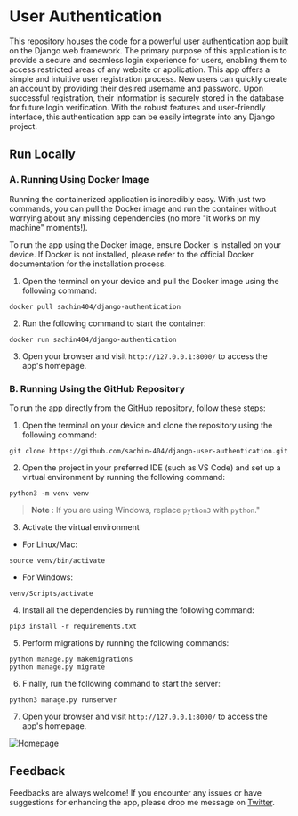 # User Authentication

This repository houses the code for a powerful user authentication app built on the Django web framework. The primary purpose of this application is to provide a secure and seamless login experience for users, enabling them to access restricted areas of any website or application. This app offers a simple and intuitive user registration process. New users can quickly create an account by providing their desired username and password. Upon successful registration, their information is securely stored in the database for future login verification. With the robust features and user-friendly interface, this authentication app can be easily integrate into any Django project.

## Run Locally

### A. Running Using Docker Image
Running the containerized application is incredibly easy. With just two commands, you can pull the Docker image and run the container without worrying about any missing dependencies (no more "it works on my machine" moments!).

To run the app using the Docker image, ensure Docker is installed on your device. If Docker is not installed, please refer to the official Docker documentation for the installation process.

1. Open the terminal on your device and pull the Docker image using the following command:
```
docker pull sachin404/django-authentication
```

2. Run the following command to start the container:
```
docker run sachin404/django-authentication
```
3. Open your browser and visit `http://127.0.0.1:8000/` to access the app's homepage.

### B. Running Using the GitHub Repository

To run the app directly from the GitHub repository, follow these steps:

1. Open the terminal on your device and clone the repository using the following command:
```
git clone https://github.com/sachin-404/django-user-authentication.git
```
2. Open the project in your preferred IDE (such as VS Code) and set up a virtual environment by running the following command:
```
python3 -m venv venv
```
> **Note** : If you are using Windows, replace `python3` with `python`."

3. Activate the virtual environment

- For Linux/Mac:
```
source venv/bin/activate
```

- For Windows:
```
venv/Scripts/activate
```
4. Install all the dependencies by running the following command:
```
pip3 install -r requirements.txt
```

5. Perform migrations by running the following commands:
```
python manage.py makemigrations
python manage.py migrate
```
6. Finally, run the following command to start the server:
```
python3 manage.py runserver
```
7. Open your browser and visit `http://127.0.0.1:8000/` to access the app's homepage.

![Homepage](https://github.com/sachin-404/django-user-authentication/assets/96824004/eec1ed70-d6df-4d3f-8009-ac2ab34c02d2)

## Feedback
Feedbacks are always welcome! If you encounter any issues or have suggestions for enhancing the app, please drop me message on [Twitter](https://twitter.com/sachin_404).
